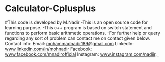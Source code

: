 # Calculator-Cplusplus
#This code is developed by M.Nadir -This is an open source code for learning purpose. -This c++ program is based on switch statement and functions to perform basic arithmetic operations. -For further help or query regarding any sort of problem can contact me on contact given below. Contact info: Email: mohammadnadir189@gmail.com LinkedIn: www.linkedin.com/in/mohnadir Facebook: www.facebook.com/mnadirofficial Instagram: www.instagram.com/nadiir._
